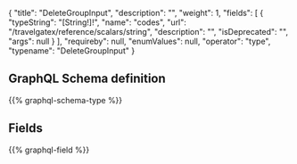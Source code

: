 {
  "title": "DeleteGroupInput",
  "description": "",
  "weight": 1,
  "fields": [
    {
      "typeString": "[String!]!",
      "name": "codes",
      "url": "/travelgatex/reference/scalars/string",
      "description": "",
      "isDeprecated": "",
      "args": null
    }
  ],
  "requireby": null,
  "enumValues": null,
  "operator": "type",
  "typename": "DeleteGroupInput"
}
## GraphQL Schema definition

{{% graphql-schema-type %}}

## Fields

{{% graphql-field %}}

